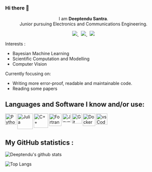 ### Hi there 👋

<p align="center">
I am <b>Deeptendu Santra</b>.<br>
Junior pursuing Electronics and Communications Engineering.

</p>


<p align="center">

<a href ="mailto:deeptendu.santra@protonmail.com">
<img src="https://img.shields.io/badge/Gmail-D14836?style=for-the-badge&logo=gmail&logoColor=white">
</a>&nbsp

<a href="https://www.linkedin.com/in/dsantra/">
<img src="https://img.shields.io/badge/LinkedIn-0077B5?style=for-the-badge&logo=linkedin&logoColor=white">
</a>&nbsp

<a href="https://twitter.com/DSantra92">
<img src="https://img.shields.io/badge/Twitter-1DA1F2?style=for-the-badge&logo=twitter&logoColor=white">
</a>
</p>

Interests :
- Bayesian Machine Learning 
- Scientific Computation and Modelling 
- Computer Vision 

Currently focusing on:
- Writing more error-proof, readable and maintainable code.
- Reading some papers

## Languages and Software I know and/or use:


<img align="left" alt="Python" width="36px" src="https://user-images.githubusercontent.com/55111154/100546857-8ba9c700-3289-11eb-9627-ae469441946b.png" />

<img align="left" alt="Julia" width="50px" src="https://user-images.githubusercontent.com/55111154/100548941-f9f48680-3295-11eb-9d74-c272f92a50d4.png" />


<img align="left" alt="C++" width="46px" src="https://user-images.githubusercontent.com/55111154/100549944-5f4b7600-329c-11eb-8d47-a3d5f47bd248.png" />

<img align="left" alt="Fortran" width="40px" src= "https://user-images.githubusercontent.com/55111154/100549205-91a6a480-3297-11eb-8293-1179d4271612.png"/>

<img align="left" alt="Java" width="28px" src= "https://user-images.githubusercontent.com/55111154/100549990-ab96b600-329c-11eb-865d-419e80f8b710.png"/>

<img align="left" alt="Git" width="32px" src= "https://user-images.githubusercontent.com/55111154/100549956-74280980-329c-11eb-8b47-62b3ea97e5ca.png"/>

<img align="left" alt="Docker" width="40px" src= "https://user-images.githubusercontent.com/55111154/100550295-06311180-329f-11eb-9e5f-ec3ab98ab403.png"/>

<img align="left" alt="vsCode" width="36px" src= "https://user-images.githubusercontent.com/55111154/100549504-41304680-3299-11eb-811c-570aae79deba.png"/>

<br/>
<br/>
<br/>

## My GitHub statistics : 

![Deeptendu's github stats](https://github-readme-stats.vercel.app/api?username=DSantra92&count_private=true&show_icons=True&theme=gotham)

![Top Langs](https://github-readme-stats.vercel.app/api/top-langs/?username=DSantra92&hide=MATLAB&exclude_repo=dotfiles)
